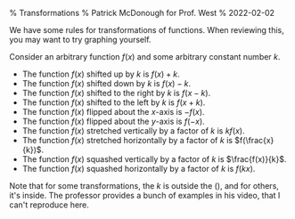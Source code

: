 % Transformations
% Patrick McDonough for Prof. West
% 2022-02-02

We have some rules for transformations of functions.
When reviewing this, you may want to try graphing yourself.

Consider an arbitrary function $f(x)$ and some arbitrary constant number $k$.

* The function $f(x)$ shifted up by $k$ is $f(x)+k$.
* The function $f(x)$ shifted down by $k$ is $f(x)-k$.
* The function $f(x)$ shifted to the right by $k$ is $f(x-k)$.
* The function $f(x)$ shifted to the left by $k$ is $f(x+k)$.
* The function $f(x)$ flipped about the $x$-axis is $-f(x)$.
* The function $f(x)$ flipped about the $y$-axis is $f(-x)$.
* The function $f(x)$ stretched vertically by a factor of $k$ is $kf(x)$.
* The function $f(x)$ stretched horizontally by a factor of $k$ is $f(\frac{x}{k})$.
* The function $f(x)$ squashed vertically by a factor of $k$ is $\frac{f(x)}{k}$.
* The function $f(x)$ squashed horizontally by a factor of $k$ is $f(kx)$.

Note that for some transformations, the $k$ is outside the $()$, and for others, it's inside.
The professor provides a bunch of examples in his video, that I can't reproduce here.


